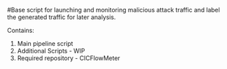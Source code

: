 #Base script for launching and monitoring malicious attack traffic and label the generated traffic for later analysis.

Contains:
1. Main pipeline script
2. Additional Scripts - WIP
3. Required repository - CICFlowMeter
